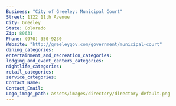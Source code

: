```yaml
---
Business: "City of Greeley: Municipal Court"
Street: 1122 11th Avenue
City: Greeley
State: Colorado
Zip: 80631
Phone: (970) 350-9230
Website: "http://greeleygov.com/government/municipal-court"
dining_categories: 
entertainment_and_recreation_categories: 
lodging_and_event_centers_categories: 
nightlife_categories: 
retail_categories: 
service_categories: 
Contact_Name: 
Contact_Email: 
Logo_image_path: assets/images/directory/directory-default.png
---
```

